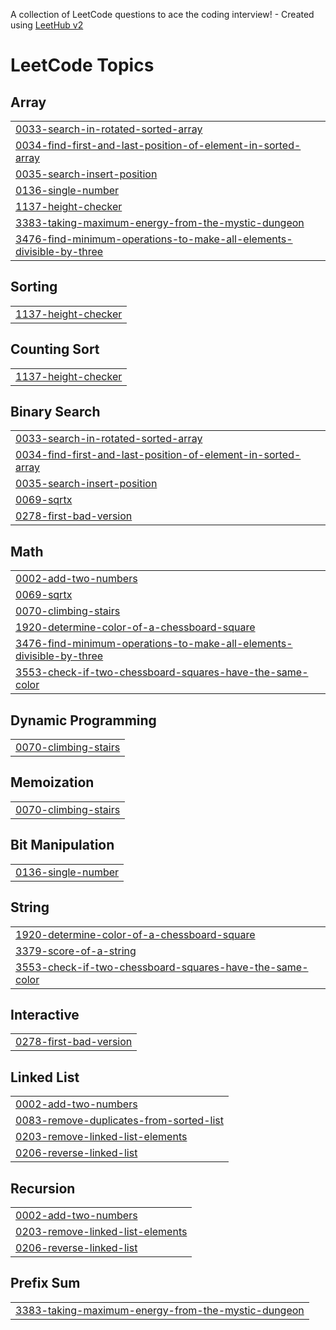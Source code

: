 A collection of LeetCode questions to ace the coding interview! - Created using [LeetHub v2](https://github.com/arunbhardwaj/LeetHub-2.0)
<!---LeetCode Topics Start-->
# LeetCode Topics
## Array
|  |
| ------- |
| [0033-search-in-rotated-sorted-array](https://github.com/Mukool1/Leet-Sols/tree/master/0033-search-in-rotated-sorted-array) |
| [0034-find-first-and-last-position-of-element-in-sorted-array](https://github.com/Mukool1/Leet-Sols/tree/master/0034-find-first-and-last-position-of-element-in-sorted-array) |
| [0035-search-insert-position](https://github.com/Mukool1/Leet-Sols/tree/master/0035-search-insert-position) |
| [0136-single-number](https://github.com/Mukool1/Leet-Sols/tree/master/0136-single-number) |
| [1137-height-checker](https://github.com/Mukool1/Leet-Sols/tree/master/1137-height-checker) |
| [3383-taking-maximum-energy-from-the-mystic-dungeon](https://github.com/Mukool1/Leet-Sols/tree/master/3383-taking-maximum-energy-from-the-mystic-dungeon) |
| [3476-find-minimum-operations-to-make-all-elements-divisible-by-three](https://github.com/Mukool1/Leet-Sols/tree/master/3476-find-minimum-operations-to-make-all-elements-divisible-by-three) |
## Sorting
|  |
| ------- |
| [1137-height-checker](https://github.com/Mukool1/Leet-Sols/tree/master/1137-height-checker) |
## Counting Sort
|  |
| ------- |
| [1137-height-checker](https://github.com/Mukool1/Leet-Sols/tree/master/1137-height-checker) |
## Binary Search
|  |
| ------- |
| [0033-search-in-rotated-sorted-array](https://github.com/Mukool1/Leet-Sols/tree/master/0033-search-in-rotated-sorted-array) |
| [0034-find-first-and-last-position-of-element-in-sorted-array](https://github.com/Mukool1/Leet-Sols/tree/master/0034-find-first-and-last-position-of-element-in-sorted-array) |
| [0035-search-insert-position](https://github.com/Mukool1/Leet-Sols/tree/master/0035-search-insert-position) |
| [0069-sqrtx](https://github.com/Mukool1/Leet-Sols/tree/master/0069-sqrtx) |
| [0278-first-bad-version](https://github.com/Mukool1/Leet-Sols/tree/master/0278-first-bad-version) |
## Math
|  |
| ------- |
| [0002-add-two-numbers](https://github.com/Mukool1/Leet-Sols/tree/master/0002-add-two-numbers) |
| [0069-sqrtx](https://github.com/Mukool1/Leet-Sols/tree/master/0069-sqrtx) |
| [0070-climbing-stairs](https://github.com/Mukool1/Leet-Sols/tree/master/0070-climbing-stairs) |
| [1920-determine-color-of-a-chessboard-square](https://github.com/Mukool1/Leet-Sols/tree/master/1920-determine-color-of-a-chessboard-square) |
| [3476-find-minimum-operations-to-make-all-elements-divisible-by-three](https://github.com/Mukool1/Leet-Sols/tree/master/3476-find-minimum-operations-to-make-all-elements-divisible-by-three) |
| [3553-check-if-two-chessboard-squares-have-the-same-color](https://github.com/Mukool1/Leet-Sols/tree/master/3553-check-if-two-chessboard-squares-have-the-same-color) |
## Dynamic Programming
|  |
| ------- |
| [0070-climbing-stairs](https://github.com/Mukool1/Leet-Sols/tree/master/0070-climbing-stairs) |
## Memoization
|  |
| ------- |
| [0070-climbing-stairs](https://github.com/Mukool1/Leet-Sols/tree/master/0070-climbing-stairs) |
## Bit Manipulation
|  |
| ------- |
| [0136-single-number](https://github.com/Mukool1/Leet-Sols/tree/master/0136-single-number) |
## String
|  |
| ------- |
| [1920-determine-color-of-a-chessboard-square](https://github.com/Mukool1/Leet-Sols/tree/master/1920-determine-color-of-a-chessboard-square) |
| [3379-score-of-a-string](https://github.com/Mukool1/Leet-Sols/tree/master/3379-score-of-a-string) |
| [3553-check-if-two-chessboard-squares-have-the-same-color](https://github.com/Mukool1/Leet-Sols/tree/master/3553-check-if-two-chessboard-squares-have-the-same-color) |
## Interactive
|  |
| ------- |
| [0278-first-bad-version](https://github.com/Mukool1/Leet-Sols/tree/master/0278-first-bad-version) |
## Linked List
|  |
| ------- |
| [0002-add-two-numbers](https://github.com/Mukool1/Leet-Sols/tree/master/0002-add-two-numbers) |
| [0083-remove-duplicates-from-sorted-list](https://github.com/Mukool1/Leet-Sols/tree/master/0083-remove-duplicates-from-sorted-list) |
| [0203-remove-linked-list-elements](https://github.com/Mukool1/Leet-Sols/tree/master/0203-remove-linked-list-elements) |
| [0206-reverse-linked-list](https://github.com/Mukool1/Leet-Sols/tree/master/0206-reverse-linked-list) |
## Recursion
|  |
| ------- |
| [0002-add-two-numbers](https://github.com/Mukool1/Leet-Sols/tree/master/0002-add-two-numbers) |
| [0203-remove-linked-list-elements](https://github.com/Mukool1/Leet-Sols/tree/master/0203-remove-linked-list-elements) |
| [0206-reverse-linked-list](https://github.com/Mukool1/Leet-Sols/tree/master/0206-reverse-linked-list) |
## Prefix Sum
|  |
| ------- |
| [3383-taking-maximum-energy-from-the-mystic-dungeon](https://github.com/Mukool1/Leet-Sols/tree/master/3383-taking-maximum-energy-from-the-mystic-dungeon) |
<!---LeetCode Topics End-->